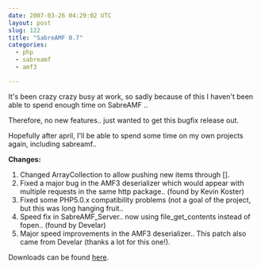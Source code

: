 ```yaml
---
date: 2007-03-26 04:29:02 UTC
layout: post
slug: 122
title: "SabreAMF 0.7"
categories:
  - php
  - sabreamf
  - amf3

---
```

<p>It's been crazy crazy busy at work, so sadly because of this I haven't been able to spend enough time on SabreAMF .. </p>

<p>Therefore, no new features.. just wanted to get this bugfix release out.</p>

<p>Hopefully after april, I'll be able to spend some time on my own projects again, including sabreamf..</p>

<p><b>Changes:</b></p>
<ol>
  <li>Changed ArrayCollection to allow pushing new items through [].</li>
  <li>Fixed a major bug in the AMF3 deserializer which would appear with multiple requests in the same http package.. (found by Kevin Koster)</li>
  <li>Fixed some PHP5.0.x compatibility problems (not a goal of the project, but this was long hanging fruit..</li>
  <li>Speed fix in SabreAMF_Server.. now using file_get_contents instead of fopen.. (found by Develar)</li>
  <li>Major speed improvements in the AMF3 deserializer.. This patch also came from Develar (thanks a lot for this one!).</li>
</ol>

<p>Downloads can be found <a href="http://www.rooftopsolutions.nl/code?p=SabreAMF&a=d">here</a>.</p>
